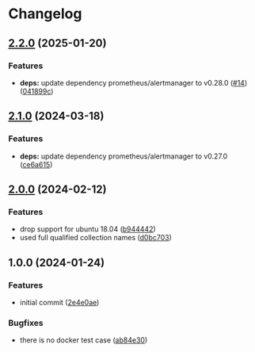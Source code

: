 # Changelog

## [2.2.0](https://github.com/rolehippie/amtool/compare/v2.1.0...v2.2.0) (2025-01-20)


### Features

* **deps:** update dependency prometheus/alertmanager to v0.28.0 ([#14](https://github.com/rolehippie/amtool/issues/14)) ([041899c](https://github.com/rolehippie/amtool/commit/041899c2428f009f7d8b1f11d2d358be821558fe))

## [2.1.0](https://github.com/rolehippie/amtool/compare/v2.0.0...v2.1.0) (2024-03-18)


### Features

* **deps:** update dependency prometheus/alertmanager to v0.27.0 ([ce6a615](https://github.com/rolehippie/amtool/commit/ce6a6151771a2f0b05a45cdee4de8a521c90533a))

## [2.0.0](https://github.com/rolehippie/amtool/compare/v1.0.0...v2.0.0) (2024-02-12)


### Features

* drop support for ubuntu 18.04 ([b944442](https://github.com/rolehippie/amtool/commit/b9444420b41684e02bf638c41f292aaa573d2323))
* used full qualified collection names ([d0bc703](https://github.com/rolehippie/amtool/commit/d0bc70394f720e96657ac970e11593cba8044510))

## 1.0.0 (2024-01-24)


### Features

* initial commit ([2e4e0ae](https://github.com/rolehippie/amtool/commit/2e4e0ae458c36baedf3860a7c79a160cfb748949))


### Bugfixes

* there is no docker test case ([ab84e30](https://github.com/rolehippie/amtool/commit/ab84e307f00b87e3043e9792459b1563c58ec5d8))
